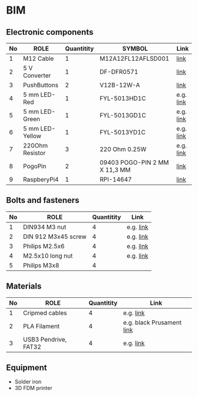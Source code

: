 # BIM

## Electronic components

|No | ROLE                 |Quantitity   | SYMBOL               | Link     |
|---|----------------------|-------------|----------------------|----------|
| 1 |  M12 Cable           | 1  | M12A12FL12AFLSD001   |  [link](https://www.tme.eu/en/details/m12a12fl12aflsd001/m12-connectors-with-cable/amphenol/m12a12fl-12afl-sd001/)  |
| 2 |  5 V Converter       | 1  | DF-DFR0571    |  [link](https://www.tme.eu/en/details/df-dfr0571/converter-modules/dfrobot/dfr0571/)  |
| 3 |  PushButtons         | 2  | V12B-12W-A    |  [link](https://www.tme.eu/pl/en/details/v12b-12w-a/push-button-switches/onpow/gq12b-10-j-w-a/)  |
| 4 |  5 mm LED-Red        | 1  | FYL-5013HD1C  | e.g. [link](https://www.tme.eu/en/en/details/fyl-5013hd1c/tht-leds-round/foryard/)  |
| 5 |  5 mm LED-Green      | 1  | FYL-5013GD1C  | e.g. [link](https://www.tme.eu/en/en/details/fyl-5013gd1c/tht-leds-round/foryard/)  |
| 6 |  5 mm LED-Yellow     | 1  | FYL-5013YD1C  | e.g. [link](https://www.tme.eu/en/en/details/fyl-5013yd1c/tht-leds-round/foryard/)  |
| 7 |  220Ohm Resistor     | 3  | 220 Ohm 0.25W | e.g. [link](https://www.tme.eu/en/en/details/cf1_4w-220r/tht-resistors/sr-passives/)  |
| 8 |  PogoPin             | 2  | 09403 POGO-PIN 2 MM X 11,3 MM | [link](https://www.tme.eu/en/en/details/pogo-pin2mmx11.3mm/other-connectors/)|
| 9 |  RaspberyPi4         | 1  | RPI-14647                     | [link](https://botland.store/raspberry-pi-4b-modules-and-kits/14647-raspberry-pi-4-model-b-wifi-dual-band-bluetooth-4gb-ram-15ghz-765756931182.html)|



## Bolts and fasteners

|No | ROLE                 |Quantitity   | Link     |
|---|----------------------|-------------|----------|
| 1 |  DIN934 M3 nut       | 4 |  e.g. [link](https://bejmet.com.pl/sklep/din-934-a2-szesciokatna/85-nakretka-szesciokatna-m3-din-934-a2-nierdzewna-4043377098641.html)  |
| 2 |  DIN 912 M3x45 screw | 4 |  e.g. [link](https://bejmet-nierdzewne.pl/pl/p/Sruba-imbusowa-nierdzewna-DIN-912-A2-M3x45/2068)  |
| 3 |  Philips M2.5x6      | 4 |  e.g. [link](https://botland.com.pl/srubki-i-nakretki/769-srubki-m25-dlugosc-6mm-10szt-5904422307424.html?cd=18298825651&ad=&kd=&gclid=Cj0KCQjw2v-gBhC1ARIsAOQdKY3F7FveiCLJ2tQ9FIWQRJG0cbe3pjYdIPglw5K2nLbCzHHPFrlcE3AaAumqEALw_wcB)  |
| 4 |  M2.5x10 long nut    | 4 |  e.g. [link](https://www.tme.eu/pl/details/tff-m2.5x10_dr142/elementy-dystansowe-metalowe/dremec/142x10/)  |
| 5 |  Philips M3x8        | 4 |                     |

## Materials

|No | ROLE                 |Quantitity   | Link     |
|---|----------------------|-------------|----------|
| 1 | Cripmed cables       | 4 |  e.g. [link](https://botland.store/przewody-polaczeniowe-zensko-zenskie/3056-connecting-female-female-cables-20cm-colored-50pcs-5904422373559.html)  |
| 2 | PLA Filament         | 4 |  e.g. black Prusament [link](https://botland.store/pla-filaments/20452-filament-prusa-pla-175mm-1kg-jet-black-8594173675193.html)  |
| 3 | USB3 Pendrive, FAT32 | 4 |  e.g. [link](https://botland.store/usb-memory-pendrive/10583-sandisk-ultra-fit-memery-usb-30-pendrive-32gb-619659163402.html) |



## Equipment
 - Solder iron
 - 3D FDM printer
